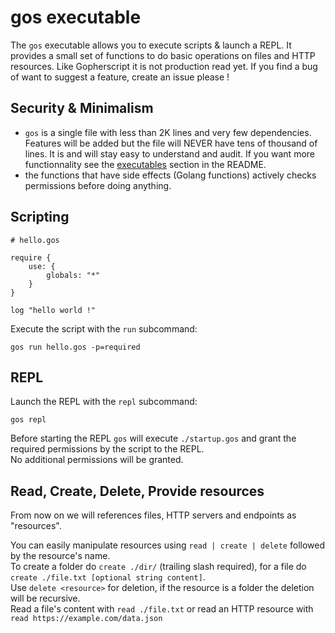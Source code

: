 # gos executable

The ``gos`` executable allows you to execute scripts & launch a REPL.
It provides a small set of functions to do basic operations on files and HTTP resources.
Like Gopherscript it is not production read yet. If you find a bug of want to suggest a feature, create an issue please !

## Security & Minimalism

- ``gos`` is a single file with less than 2K lines and very few dependencies. Features will be added but the file will NEVER have tens of thousand of lines.
  It is and will stay easy to understand and audit. If you want more functionnality see the [executables](./README.md##executables) section in the README.
- the functions that have side effects (Golang functions) actively checks permissions before doing anything.

## Scripting

```
# hello.gos

require {
    use: {
        globals: "*"
    }
}

log "hello world !"
```

Execute the script with the ``run`` subcommand:

```
gos run hello.gos -p=required
```

## REPL

Launch the REPL with the ``repl`` subcommand:
```
gos repl
```

Before starting the REPL ``gos`` will execute ``./startup.gos`` and grant the required permissions by the script to the REPL.\
No additional permissions will be granted.


## Read, Create, Delete, Provide resources

From now on we will references files, HTTP servers and endpoints as "resources".

You can easily manipulate resources using ``read | create | delete`` followed by the resource's name.\
To create a folder do ``create ./dir/`` (trailing slash required), for a file do ``create ./file.txt [optional string content]``.\
Use ``delete <resource>`` for deletion, if the resource is a folder the deletion will be recursive.\
Read a file's content with ``read ./file.txt`` or read an HTTP resource with ``read https://example.com/data.json``
